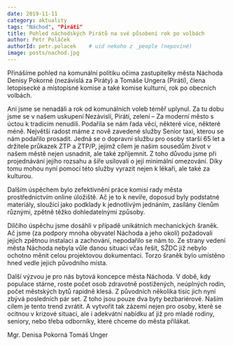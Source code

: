 ```yaml
---
date: 2019-11-11
category: aktuality
tags: "Náchod", "Piráti"
title: Pohled náchodských Pirátů na své působení rok po volbách 
author: Petr Poláček
authorId: petr.polacek    # uid nekoho z _people (nepoviné)
image: posts/nachod.jpg
---
```


Přinášíme pohled na komunální politiku očima zastupitelky města Náchoda Denisy Pokorné (nezávislá za Piráty) a Tomáše Ungera (Piráti), člena letopisecké a místopisné komise a také komise kulturní, rok po obecních volbách.

Ani jsme se nenadáli a rok od komunálních voleb téměř uplynul. Za tu dobu jsme se v našem uskupení Nezávislí, Piráti, zelení – Za moderní město s úctou k tradicím nenudili. Podařila se nám řada věcí, některé více, některé méně. Největší radost máme z nově zavedené služby Senior taxi, kterou se nám podařilo prosadit. Jedná se o dopravní službu pro osoby starší 65 let a držitele průkazek ZTP a ZTP/P, jejímž cílem je našim sousedům život v našem městě nejen usnadnit, ale také zpříjemnit. Z toho důvodu jsme při projednávání jejího rozsahu a šíře usilovali o její minimální omezování. Díky tomu mohou nyní pomocí této služby vyrazit nejen k lékaři, ale také za kulturou.

Dalším úspěchem bylo zefektivnění práce komisí rady města prostřednictvím online úložiště. Ač je to k nevíře, doposud byly podstatné materiály, sloužící jako podklady k jednotlivým jednáním, zasílány členům různými, zpětně těžko dohledatelnými způsoby.

Dílčího úspěchu jsme dosáhli v případě unikátních mechanických šraněk. Ač jsme (za podpory mnoha obyvatel Náchoda a jeho okolí) požadovali jejich zpětnou instalaci a zachování, nepodařilo se nám to. Ze strany vedení města Náchoda nebyla vůle danou situaci včas řešit, SŽDC již nebylo ochotno měnit celou projektovou dokumentaci. Torzo šraněk bylo umístěno hned vedle jejich původního místa.

Další výzvou je pro nás bytová koncepce města Náchoda. V době, kdy populace stárne, roste počet osob zdravotně postižených, neúplných rodin, počet městských bytů rapidně klesá. Z původních několika tisíc jich nyní zbývá posledních pár set. Z toho jsou pouze dva byty bezbariérové. Naším cílem je tento trend zvrátit. A vytvořit tak zázemí nejen pro osoby, které se ocitnou v krizové situaci, ale i adekvátní nabídku ať již pro mladé rodiny, seniory, nebo třeba odborníky, které chceme do města přilákat.

Mgr. Denisa Pokorná
Tomáš Unger
